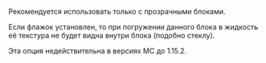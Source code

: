Рекомендуется использовать только с прозрачными блоками.

Если флажок установлен, то при погружении данного блока в жидкость её текстура не будет видна внутри блока (подобно
стеклу).

Эта опция недействительна в версиях MC до 1.15.2.